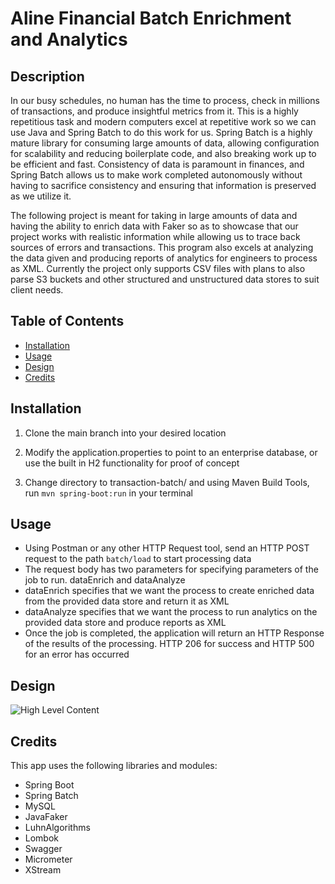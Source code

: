 # Aline Financial Batch Enrichment and Analytics

## Description

 In our busy schedules, no human has the time to process, check in millions of transactions, and produce insightful metrics from it. This is a highly repetitious task and modern computers excel at repetitive work so we can use Java and Spring Batch to do this work for us. Spring Batch is a highly mature library for consuming large amounts of data, allowing configuration for scalability and reducing boilerplate code, and also breaking work up to be efficient and fast. Consistency of data is paramount in finances, and Spring Batch allows us to make work completed autonomously without having to sacrifice consistency and ensuring that information is preserved as we utilize it.
 
 The following project is meant for taking in large amounts of data and having the ability to enrich data with Faker so as to showcase that our project works with realistic information while allowing us to trace back sources of errors and transactions. This program also excels at analyzing the data given and producing reports of analytics for engineers to process as XML. Currently the project only supports CSV files with plans to also parse S3 buckets and other structured and unstructured data stores to suit client needs.


## Table of Contents
  * [Installation](#installation)
  * [Usage](#usage)
  * [Design](#design)
  * [Credits](#credits)

## Installation
1. Clone the main branch into your desired location

2. Modify the application.properties to point to an enterprise database, or use the built in H2 functionality for proof of concept

3. Change directory to transaction-batch/ and using Maven Build Tools, run `mvn spring-boot:run` in your terminal


## Usage
- Using Postman or any other HTTP Request tool, send an HTTP POST request to the path `batch/load` to start processing data
- The request body has two parameters for specifying parameters of the job to run. dataEnrich and dataAnalyze
- dataEnrich specifies that we want the process to create enriched data from the provided data store and return it as XML
- dataAnalyze specifies that we want the process to run analytics on the provided data store and produce reports as XML
- Once the job is completed, the application will return an HTTP Response of the results of the processing. HTTP 206 for success and HTTP 500 for an error has occurred
 

## Design
![High Level Content](https://user-images.githubusercontent.com/99719821/164756992-4b5adac8-3cd1-42de-92d2-aef07c4fc66f.png)



## Credits

This app uses the following libraries and modules: 

* Spring Boot
* Spring Batch
* MySQL
* JavaFaker
* LuhnAlgorithms
* Lombok
* Swagger
* Micrometer
* XStream
